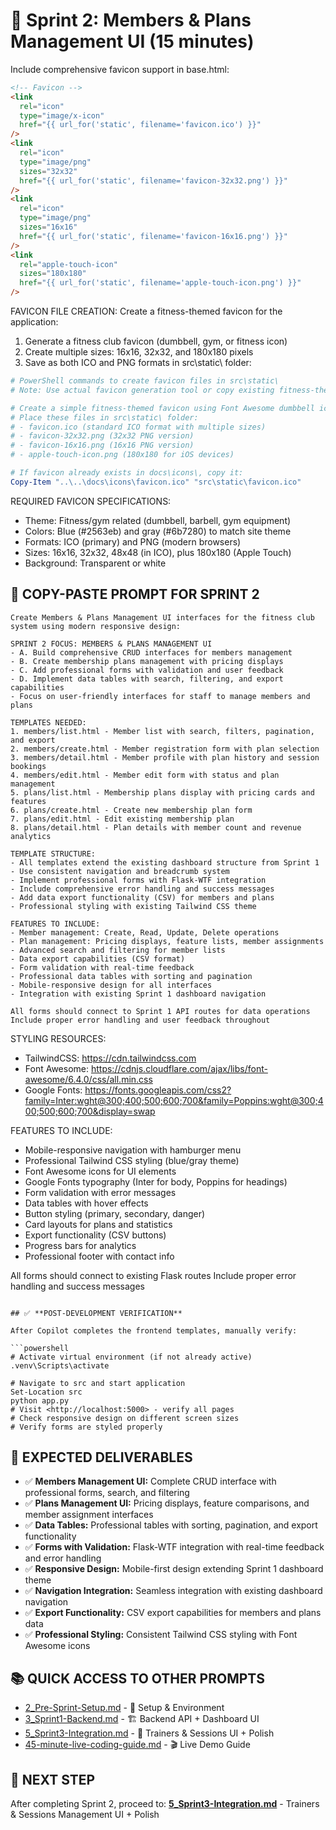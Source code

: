 # 🎨 Sprint 2: Members & Plans Management UI (15 minutes)

Include comprehensive favicon support in base.html:

```html
<!-- Favicon -->
<link
  rel="icon"
  type="image/x-icon"
  href="{{ url_for('static', filename='favicon.ico') }}"
/>
<link
  rel="icon"
  type="image/png"
  sizes="32x32"
  href="{{ url_for('static', filename='favicon-32x32.png') }}"
/>
<link
  rel="icon"
  type="image/png"
  sizes="16x16"
  href="{{ url_for('static', filename='favicon-16x16.png') }}"
/>
<link
  rel="apple-touch-icon"
  sizes="180x180"
  href="{{ url_for('static', filename='apple-touch-icon.png') }}"
/>
```

FAVICON FILE CREATION:
Create a fitness-themed favicon for the application:

1. Generate a fitness club favicon (dumbbell, gym, or fitness icon)
2. Create multiple sizes: 16x16, 32x32, and 180x180 pixels
3. Save as both ICO and PNG formats in src\static\ folder:

```powershell
# PowerShell commands to create favicon files in src\static\
# Note: Use actual favicon generation tool or copy existing fitness-themed favicons

# Create a simple fitness-themed favicon using Font Awesome dumbbell icon concept
# Place these files in src\static\ folder:
# - favicon.ico (standard ICO format with multiple sizes)
# - favicon-32x32.png (32x32 PNG version)
# - favicon-16x16.png (16x16 PNG version)
# - apple-touch-icon.png (180x180 for iOS devices)

# If favicon already exists in docs\icons\, copy it:
Copy-Item "..\..\docs\icons\favicon.ico" "src\static\favicon.ico"
```

REQUIRED FAVICON SPECIFICATIONS:

- Theme: Fitness/gym related (dumbbell, barbell, gym equipment)
- Colors: Blue (#2563eb) and gray (#6b7280) to match site theme
- Formats: ICO (primary) and PNG (modern browsers)
- Sizes: 16x16, 32x32, 48x48 (in ICO), plus 180x180 (Apple Touch)
- Background: Transparent or white

## 🎯 **COPY-PASTE PROMPT FOR SPRINT 2**

```text
Create Members & Plans Management UI interfaces for the fitness club system using modern responsive design:

SPRINT 2 FOCUS: MEMBERS & PLANS MANAGEMENT UI
- A. Build comprehensive CRUD interfaces for members management
- B. Create membership plans management with pricing displays
- C. Add professional forms with validation and user feedback
- D. Implement data tables with search, filtering, and export capabilities
- Focus on user-friendly interfaces for staff to manage members and plans

TEMPLATES NEEDED:
1. members/list.html - Member list with search, filters, pagination, and export
2. members/create.html - Member registration form with plan selection
3. members/detail.html - Member profile with plan history and session bookings
4. members/edit.html - Member edit form with status and plan management
5. plans/list.html - Membership plans display with pricing cards and features
6. plans/create.html - Create new membership plan form
7. plans/edit.html - Edit existing membership plan
8. plans/detail.html - Plan details with member count and revenue analytics

TEMPLATE STRUCTURE:
- All templates extend the existing dashboard structure from Sprint 1
- Use consistent navigation and breadcrumb system
- Implement professional forms with Flask-WTF integration
- Include comprehensive error handling and success messages
- Add data export functionality (CSV) for members and plans
- Professional styling with existing Tailwind CSS theme

FEATURES TO INCLUDE:
- Member management: Create, Read, Update, Delete operations
- Plan management: Pricing displays, feature lists, member assignments
- Advanced search and filtering for member lists
- Data export capabilities (CSV format)
- Form validation with real-time feedback
- Professional data tables with sorting and pagination
- Mobile-responsive design for all interfaces
- Integration with existing Sprint 1 dashboard navigation

All forms should connect to Sprint 1 API routes for data operations
Include proper error handling and user feedback throughout
```

STYLING RESOURCES:

- TailwindCSS: https://cdn.tailwindcss.com
- Font Awesome: https://cdnjs.cloudflare.com/ajax/libs/font-awesome/6.4.0/css/all.min.css
- Google Fonts: https://fonts.googleapis.com/css2?family=Inter:wght@300;400;500;600;700&family=Poppins:wght@300;400;500;600;700&display=swap

FEATURES TO INCLUDE:

- Mobile-responsive navigation with hamburger menu
- Professional Tailwind CSS styling (blue/gray theme)
- Font Awesome icons for UI elements
- Google Fonts typography (Inter for body, Poppins for headings)
- Form validation with error messages
- Data tables with hover effects
- Button styling (primary, secondary, danger)
- Card layouts for plans and statistics
- Export functionality (CSV buttons)
- Progress bars for analytics
- Professional footer with contact info

All forms should connect to existing Flask routes
Include proper error handling and success messages

````

## ✅ **POST-DEVELOPMENT VERIFICATION**

After Copilot completes the frontend templates, manually verify:

```powershell
# Activate virtual environment (if not already active)
.venv\Scripts\activate

# Navigate to src and start application
Set-Location src
python app.py
# Visit <http://localhost:5000> - verify all pages
# Check responsive design on different screen sizes
# Verify forms are styled properly
````

## 🎯 **EXPECTED DELIVERABLES**

- ✅ **Members Management UI:** Complete CRUD interface with professional forms, search, and filtering
- ✅ **Plans Management UI:** Pricing displays, feature comparisons, and member assignment interfaces
- ✅ **Data Tables:** Professional tables with sorting, pagination, and export functionality
- ✅ **Forms with Validation:** Flask-WTF integration with real-time feedback and error handling
- ✅ **Responsive Design:** Mobile-first design extending Sprint 1 dashboard theme
- ✅ **Navigation Integration:** Seamless integration with existing dashboard navigation
- ✅ **Export Functionality:** CSV export capabilities for members and plans data
- ✅ **Professional Styling:** Consistent Tailwind CSS styling with Font Awesome icons

## 📚 **QUICK ACCESS TO OTHER PROMPTS**

- [2_Pre-Sprint-Setup.md](2_Pre-Sprint-Setup.md) - 🔧 Setup & Environment
- [3_Sprint1-Backend.md](3_Sprint1-Backend.md) - 🏗️ Backend API + Dashboard UI
- [5_Sprint3-Integration.md](5_Sprint3-Integration.md) - 🔗 Trainers & Sessions UI + Polish
- [45-minute-live-coding-guide.md](45-minute-live-coding-guide.md) - 🎬 Live Demo Guide

## 🎯 **NEXT STEP**

After completing Sprint 2, proceed to: **[5_Sprint3-Integration.md](5_Sprint3-Integration.md)** - Trainers & Sessions Management UI + Polish
